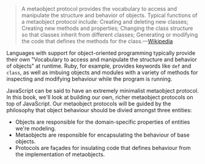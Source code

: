 > A metaobject protocol provides the vocabulary to access and manipulate the structure and behavior of objects.  Typical functions of a metaobject protocol include:  Creating and deleting new classes; Creating new methods and properties; Changing the class structure so that classes inherit from different classes; Generating or modifying the code that defines the methods for the class.—[Wikipedia](https://en.wikipedia.org/wiki/Metaobject)

Languages with support for object-oriented programming typically provide their own "Vocabulary to access and manipulate the structure and behavior of objects" at runtime. Ruby, for example, provides keywords like `def` and `class`, as well as imbuing objects and modules with a variety of methods for inspecting and modifying behaviour while the program is running.

JavaScript can be said to have an extremely minimalist metaobject protocol. In this book, we'll look at building our own, richer metaobject protocols on top of JavaScript. Our metaobject protocols will be guided by the philosophy that object behaviour should be divied amongst three entities:

* Objects are responsible for the domain-specific properties of entities we're modeling.
* Metaobjects are responsible for encapsulating the behaviour of base objects.
* Protocols are façades for insulating code that defines behaviour from the implementation of metaobjects.